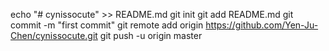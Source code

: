 echo "# cynissocute" >> README.md
git init
git add README.md
git commit -m "first commit"
git remote add origin https://github.com/Yen-Ju-Chen/cynissocute.git
git push -u origin master
